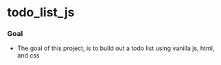 # todo_list_js

### Goal

- The goal of this project, is to build out a todo list using vanilla js, html, and css
